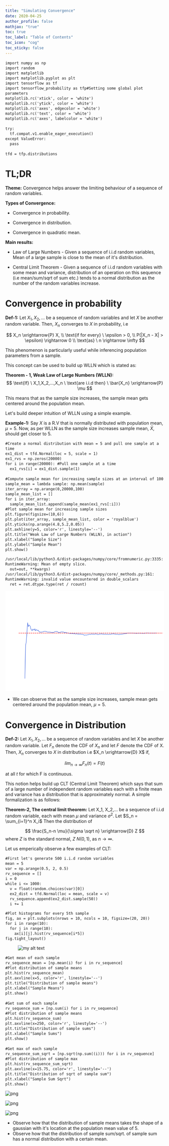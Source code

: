 ```yaml
---
title: "Simulating Convergence"
date: 2020-04-25
author_profile: false
mathjax: "true"
toc: true
toc_label: "Table of Contents"
toc_icon: "cog"
toc_sticky: false
---
```


```
import numpy as np
import random
import matplotlib
import matplotlib.pyplot as plt
import tensorflow as tf
import tensorflow_probability as tfp#Setting some global plot parameters
matplotlib.rc('xtick', color = 'white')
matplotlib.rc('ytick', color = 'white')
matplotlib.rc('axes', edgecolor = 'white')
matplotlib.rc('text', color = 'white')
matplotlib.rc('axes', labelcolor = 'white')

try:
  tf.compat.v1.enable_eager_execution()
except ValueError:
  pass

tfd = tfp.distributions
```

# TL;DR

**Theme:** Convergence helps answer the limiting behaviour of a sequence of random variables.

**Types of Convergence:**

- Convergence in probability.

- Convergence in distribution.

- Convergence in quadratic mean.

**Main results:**

- Law of Large Numbers - Given a sequence of i.i.d random variables, Mean of a large sample is close to the mean of it's distribution.

- Central Limit Theorem - Given a sequence of i.i.d random variables with some mean and variance, distribution of an operation on this sequence (i.e mean/sum/sqrt of sum etc.) tends to a normal distribution as the number of the random variables increase.

# Convergence in probability

**Def-1:** Let $X_1, X_2, ...$ be a sequence of random variables and let $X$ be another random variable. Then, $X_n$ converges to $X$ in probability, i.e

$$
X_n \xrightarrow{P} X, \\
\text{if for every} \ \epsilon > 0, \\
P(|X_n - X| > \epsilon) \rightarrow 0 \\
\text{as} \ n \rightarrow \infty
$$

This phenomenon is particularly useful while inferencing population parameters from a sample.

This concept can be used to build up WLLN which is stated as:

**Theorem - 1, Weak Law of Large Numbers (WLLN):**
$$
\text{If} \ X_1,X_2,...,X_n \ \text{are i.i.d then} \ \bar{X_n} \xrightarrow{P} \mu
$$

This means that as the sample size increases, the sample mean gets centered around the population mean.

Let's build deeper intuition of WLLN using a simple example.

**Example-1:** Say $X$ is a R.V that is normally distributed with population mean, $\mu = 5$. Now, as per WLLN as the sample size increases sample mean, $\bar{X}$, should get closer to 5.


```
#Create a normal distribution with mean = 5 and pull one sample at a time
ex1_dist = tfd.Normal(loc = 5, scale = 1)
ex1_rvs = np.zeros(20000)
for i in range(20000): #Pull one sample at a time
  ex1_rvs[i] = ex1_dist.sample(1)

#Compute sample mean for increasing sample sizes at an interval of 100
sample_mean = lambda sample: np.mean(sample)
iter_array = np.arange(0,20000,100)
sample_mean_list = []
for i in iter_array:
  sample_mean_list.append(sample_mean(ex1_rvs[:i]))
#Plot sample mean for increasing sample sizes
plt.figure(figsize=(10,6))
plt.plot(iter_array, sample_mean_list, color = 'royalblue')
plt.yticks(np.arange(4.8,5.2,0.05))
plt.axhline(y=5, color='r', linestyle='--')
plt.title("Weak Law of Large Numbers (WLLN), in action")
plt.xlabel("Sample Size")
plt.ylabel("Sample Mean")
plt.show()
```

    /usr/local/lib/python3.6/dist-packages/numpy/core/fromnumeric.py:3335: RuntimeWarning: Mean of empty slice.
      out=out, **kwargs)
    /usr/local/lib/python3.6/dist-packages/numpy/core/_methods.py:161: RuntimeWarning: invalid value encountered in double_scalars
      ret = ret.dtype.type(ret / rcount)


![png](/images/Convergence_files/Convergence_3_1.jpg)


- We can observe that as the sample size increases, sample mean gets
centered around the population mean, $\mu = 5$.


# Convergence in Distribution

**Def-2:** Let $X_1, X_2, ...$ be a sequence of random variables and let $X$ be another random variable. Let $F_n$ denote the CDF of $X_n$ and let $F$ denote the CDF of X. Then, $X_n$ converges to $X$ in distribution i.e $X_n \xrightarrow{D} X$ if,

$$
lim_{n \rightarrow \infty} F_n(t) = F(t)
$$

at all $t$ for which F is continuous.

This notion helps build up CLT (Central Limit Theorem) which says that sum of a large number of independent random variables each with a finite mean and variance has a distribution that is approximately normal. A simple formalization is as follows:

**Theorem-2, The central limit theorem:** Let X_1, X_2,... be a sequence of i.i.d random variable, each with mean $\mu$ and variance $\sigma^2$. Let $S_n = \sum_{i=1}^n X_i$ Then the distribution of

$$
\frac{S_n-n \mu}{\sigma \sqrt n} \xrightarrow{D} Z
$$
where $Z$ is the standard normal, $Z ~ N(0,1)$, as $n \rightarrow \infty$.

Let us emperically observe a few examples of CLT:


```
#First let's generate 500 i.i.d random variables
mean = 5
var = np.arange(0.5, 2, 0.5)
rv_sequence = []
i = 0
while i <= 1000:
  v = float(random.choices(var)[0])
  ex2_dist = tfd.Normal(loc = mean, scale = v)
  rv_sequence.append(ex2_dist.sample(50))
  i += 1
```


```
#Plot histograms for every 5th sample
fig, ax = plt.subplots(nrows = 10, ncols = 10, figsize=(20, 20))
for i in range(10):
  for j in range(10):
    ax[i][j].hist(rv_sequence[i*5])
fig.tight_layout()
```

<figure>
  <img src="{{site.url}}/images/Convergence_files/Convergence_7_0.png" alt="my alt text"/>
</figure>


```
#Get mean of each sample
rv_sequence_mean = [np.mean(i) for i in rv_sequence]
#Plot distribution of sample means
plt.hist(rv_sequence_mean)
plt.axvline(x=5, color='r', linestyle='--')
plt.title("Distribution of sample means")
plt.xlabel("Sample Means")
plt.show()

#Get sum of each sample
rv_sequence_sum = [np.sum(i) for i in rv_sequence]
#Plot distribution of sample means
plt.hist(rv_sequence_sum)
plt.axvline(x=250, color='r', linestyle='--')
plt.title("Distribution of sample sums")
plt.xlabel("Sample Sums")
plt.show()

#Get max of each sample
rv_sequence_sum_sqrt = [np.sqrt(np.sum((i))) for i in rv_sequence]
#Plot distribution of sample max
plt.hist(rv_sequence_sum_sqrt)
plt.axvline(x=15.75, color='r', linestyle='--')
plt.title("Distribution of sqrt of sample sum")
plt.xlabel("Sample Sum Sqrt")
plt.show()
```


![png](Convergence_files/Convergence_8_0.png)



![png](Convergence_files/Convergence_8_1.png)



![png](Convergence_files/Convergence_8_2.png)


- Observe how that the distribution of sample means takes the shape of a gaussian with it's location at the population mean value of 5.
- Observe how that the distribution of sample sum/sqrt. of sample sum has a normal distribution with a certain mean.
